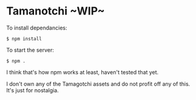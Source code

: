 # Tamanotchi ~WIP~

To install dependancies:
```
$ npm install
```

To start the server:
```
$ npm .
```

I think that's how npm works at least, haven't tested that yet.

I don't own any of the Tamagotchi assets and do not profit off any of this.
It's just for nostalgia.
